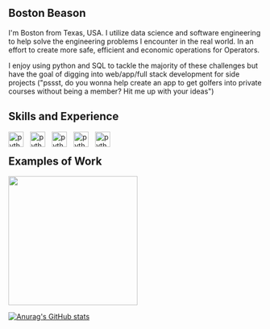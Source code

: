 ## Boston Beason
<link rel="stylesheet" href="https://cdn.jsdelivr.net/gh/devicons/devicon@v2.15.1/devicon.min.css">
I'm Boston from Texas, USA. I utilize data science and software engineering to help solve the engineering problems I encounter in the real world. In an effort to create more safe, efficient and economic operations for Operators. 

I enjoy using python and SQL to tackle the majority of these challenges but have the goal of digging into web/app/full stack development for side projects ("pssst, do you wonna help create an app to get golfers into private courses without being a member? Hit me up with your ideas")

## Skills and Experience
<img align="left" alt="python" width ="30px" style="padding-right:10px;" src="https://cdn.jsdelivr.net/gh/devicons/devicon/icons/python/python-original.svg" />
<img align="left" alt="python" width ="30px" style="padding-right:10px;" src="https://cdn.jsdelivr.net/gh/devicons/devicon/icons/postgresql/postgresql-original.svg" />
<img align="left" alt="python" width ="30px" style="padding-right:10px;" src="https://cdn.jsdelivr.net/gh/devicons/devicon/icons/html5/html5-original.svg" />
<img align="left" alt="python" width ="30px" style="padding-right:10px;" src="https://cdn.jsdelivr.net/gh/devicons/devicon/icons/css3/css3-original.svg" />      
<img align="left" alt="python" width ="30px" style="padding-right:10px;" src="https://cdn.jsdelivr.net/gh/devicons/devicon/icons/javascript/javascript-original.svg" />
<br />

## Examples of Work
<img src ="https://github.com/babdev117/babdev117/blob/main/agast.gif" width = "256">


[![Anurag's GitHub stats](https://github-readme-stats.vercel.app/api?username=babdev117)](https://github.com/anuraghazra/github-readme-stats)


<!--
**babdev117/babdev117** is a ✨ _special_ ✨ repository because its `README.md` (this file) appears on your GitHub profile.

Here are some ideas to get you started:

- 🔭 I’m currently working on ...
- 🌱 I’m currently learning ...
- 👯 I’m looking to collaborate on ...
- 🤔 I’m looking for help with ...
- 💬 Ask me about ...
- 📫 How to reach me: ...
- 😄 Pronouns: ...
- ⚡ Fun fact: ...
-->
